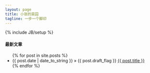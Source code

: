 ```yaml
---
layout: page
title: 小张的菜园
tagline: 一步一个脚印
---
```

{% include JB/setup %}

#### 最新文章

<ul class="posts">
  {% for post in site.posts %}
    <li><span>{{ post.date | date_to_string }}</span> &raquo; {{ post.draft_flag }} <a href="{{ BASE_PATH }}{{ post.url }}">{{ post.title }}</a></li>
  {% endfor %}
</ul>
